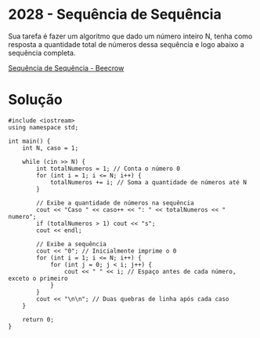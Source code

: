 # 2028 - Sequência de Sequência

Sua tarefa é fazer um algoritmo que dado um número inteiro N, tenha como resposta a quantidade total de números dessa sequência e logo abaixo a sequência completa.

[Sequência de Sequência - Beecrow](https://judge.beecrowd.com/pt/problems/view/2028)

# Solução

```
#include <iostream>
using namespace std;

int main() {
    int N, caso = 1;

    while (cin >> N) {
        int totalNumeros = 1; // Conta o número 0
        for (int i = 1; i <= N; i++) {
            totalNumeros += i; // Soma a quantidade de números até N
        }

        // Exibe a quantidade de números na sequência
        cout << "Caso " << caso++ << ": " << totalNumeros << " numero";
        if (totalNumeros > 1) cout << "s";
        cout << endl;

        // Exibe a sequência
        cout << "0"; // Inicialmente imprime o 0
        for (int i = 1; i <= N; i++) {
            for (int j = 0; j < i; j++) {
                cout << " " << i; // Espaço antes de cada número, exceto o primeiro
            }
        }
        cout << "\n\n"; // Duas quebras de linha após cada caso
    }

    return 0;
}
```